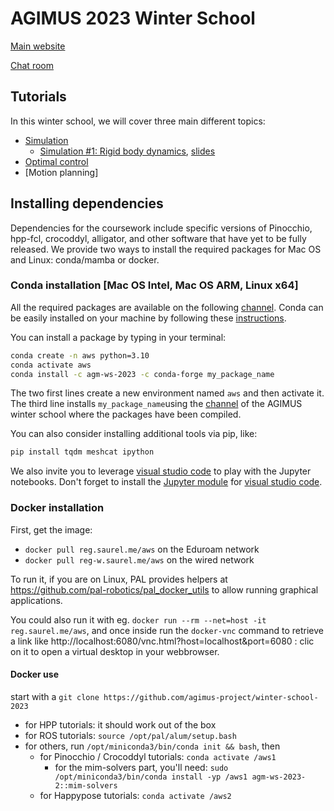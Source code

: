 # AGIMUS 2023 Winter School

[Main website](https://aws.sciencesconf.org/)

[Chat room](https://matrix.to/#/#aws-main-hall:laas.fr)

## Tutorials

In this winter school, we will cover three main different topics:

- [Simulation](./simulation)
    - [Simulation #1: Rigid body dynamics](./simulation/sim1_rigid_body/), [slides](./simulation/slides/sim1.pdf)
- [Optimal control](./ocp/)
- [Motion planning]

## Installing dependencies

Dependencies for the coursework include specific versions of Pinocchio, hpp-fcl, crocoddyl, alligator, and other software that have yet to be fully released.
We provide two ways to install the required packages for Mac OS and Linux: conda/mamba or docker.

### Conda installation [Mac OS Intel, Mac OS ARM, Linux x64]

All the required packages are available on the following [channel](https://anaconda.org/agm-ws-2023/repo).
Conda can be easily installed on your machine by following these [instructions](https://conda.io/projects/conda/en/latest/user-guide/install/index.html).

You can install a package by typing in your terminal:
```bash
conda create -n aws python=3.10
conda activate aws
conda install -c agm-ws-2023 -c conda-forge my_package_name
```
The two first lines create a new environment named `aws` and then activate it.
The third line installs `my_package_name`using the [channel](https://anaconda.org/agm-ws-2023) of the AGIMUS winter school where the packages have been compiled.

You can also consider installing additional tools via pip, like:
```bash
pip install tqdm meshcat ipython
```

We also invite you to leverage [visual studio code](https://code.visualstudio.com/) to play with the Jupyter notebooks.
Don't forget to install the [Jupyter module](https://code.visualstudio.com/docs/datascience/jupyter-notebooks) for [visual studio code](https://code.visualstudio.com/).

### Docker installation

First, get the image:
- `docker pull reg.saurel.me/aws` on the Eduroam network
- `docker pull reg-w.saurel.me/aws` on the wired network

To run it, if you are on Linux, PAL provides helpers at https://github.com/pal-robotics/pal_docker_utils to allow
running graphical applications.

You could also run it with eg. `docker run --rm --net=host -it reg.saurel.me/aws`, and once inside run the `docker-vnc`
command to retrieve a link like http://localhost:6080/vnc.html?host=localhost&port=6080 : clic on it to open a virtual
desktop in your webbrowser.

#### Docker use

start with a `git clone https://github.com/agimus-project/winter-school-2023`

- for HPP tutorials: it should work out of the box
- for ROS tutorials: `source /opt/pal/alum/setup.bash`
- for others, run `/opt/miniconda3/bin/conda init && bash`, then
    - for Pinocchio / Crocoddyl tutorials: `conda activate /aws1`
        - for the mim-solvers part, you'll need:
            `sudo /opt/miniconda3/bin/conda install -yp /aws1 agm-ws-2023-2::mim-solvers`
    - for Happypose tutorials: `conda activate /aws2`
